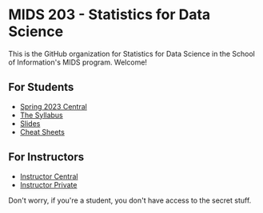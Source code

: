 # MIDS 203 - Statistics for Data Science

This is the GitHub organization for Statistics for Data Science in the School of Information's MIDS program. Welcome! 

## For Students 

- [Spring 2023 Central](https://github.com/mids-w203/fall_22_central)
- [The Syllabus](https://mids-w203.github.io/syllabus/)
- [Slides](https://github.com/mids-w203/slides)
- [Cheat Sheets](https://github.com/mids-w203/cheat_sheets)

## For Instructors 

- [Instructor Central](https://github.com/mids-w203/instructor_central)
- [Instructor Private](https://github.com/mids-w203/instructor_private)

Don't worry, if you're a student, you don't have access to the secret stuff. 
